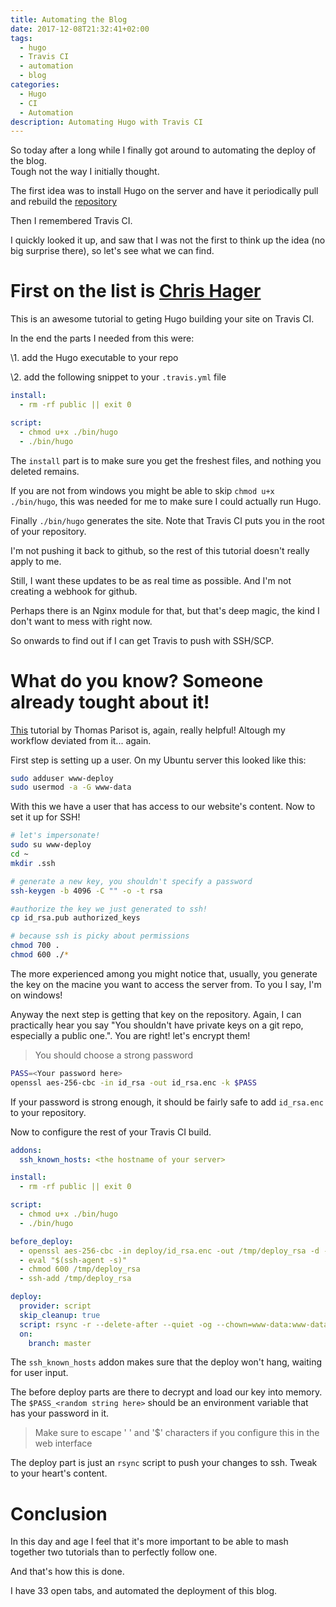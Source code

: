 ```yaml
---
title: Automating the Blog
date: 2017-12-08T21:32:41+02:00
tags:
  - hugo
  - Travis CI
  - automation
  - blog
categories:
  - Hugo
  - CI
  - Automation
description: Automating Hugo with Travis CI
---
```


So today after a long while I finally got around to automating the deploy of
the blog.  
Tough not the way I initially thought.

The first idea was to install Hugo on the server and have it periodically pull
and rebuild the [repository](https://github.com/gardient/gyulakerezsi.tech)

Then I remembered Travis CI.

I quickly looked it up, and saw that I was not the first to think up the idea
(no big surprise there), so let's see what we can find.

# First on the list is [Chris Hager](https://www.metachris.com/2017/04/continuous-deployment-hugo---travis-ci--github-pages/)

This is an awesome tutorial to geting Hugo building your site on Travis CI.

In the end the parts I needed from this were:

\1. add the Hugo executable to your repo

\2. add the following snippet to your `.travis.yml` file

``` yaml
install:
  - rm -rf public || exit 0

script:
  - chmod u+x ./bin/hugo
  - ./bin/hugo
```

The `install` part is to make sure you get the freshest files, and nothing you
deleted remains.

If you are not from windows you might be able to skip `chmod u+x ./bin/hugo`,
this was needed for me to make sure I could actually run Hugo.

Finally `./bin/hugo` generates the site. Note that Travis CI puts you in the
root of your repository.

I'm not pushing it back to github, so the rest of this tutorial doesn't really
apply to me.

Still, I want these updates to be as real time as possible. And I'm not creating
a webhook for github.

Perhaps there is an Nginx module for that, but that's deep magic, the kind I
don't want to mess with right now.

So onwards to find out if I can get Travis to push with SSH/SCP.

# What do you know? Someone already tought about it!

[This](https://oncletom.io/2016/travis-ssh-deploy/) tutorial by Thomas Parisot
is, again, really helpful! Altough my workflow deviated from it... again.

First step is setting up a user. On my Ubuntu server this looked like this:

``` bash
sudo adduser www-deploy
sudo usermod -a -G www-data
```

With this we have a user that has access to our website's content. Now to set it
up for SSH!

``` bash
# let's impersonate!
sudo su www-deploy
cd ~
mkdir .ssh

# generate a new key, you shouldn't specify a password
ssh-keygen -b 4096 -C "" -o -t rsa

#authorize the key we just generated to ssh!
cp id_rsa.pub authorized_keys

# because ssh is picky about permissions
chmod 700 .
chmod 600 ./*
```

The more experienced among you might notice that, usually, you generate the key
on the macine you want to access the server from. To you I say, I'm on windows!

Anyway the next step is getting that key on the repository. Again, I can
practically hear you say "You shouldn't have private keys on a git repo,
especially a public one.". You are right! let's encrypt them!

> You should choose a strong password

``` bash
PASS=<Your password here>
openssl aes-256-cbc -in id_rsa -out id_rsa.enc -k $PASS
```

If your password is strong enough, it should be fairly safe to add `id_rsa.enc` to your
repository.

Now to configure the rest of your Travis CI build.

``` yaml
addons:
  ssh_known_hosts: <the hostname of your server>

install:
  - rm -rf public || exit 0

script:
  - chmod u+x ./bin/hugo
  - ./bin/hugo

before_deploy:
  - openssl aes-256-cbc -in deploy/id_rsa.enc -out /tmp/deploy_rsa -d -k $PASS_<random string here>
  - eval "$(ssh-agent -s)"
  - chmod 600 /tmp/deploy_rsa
  - ssh-add /tmp/deploy_rsa

deploy:
  provider: script
  skip_cleanup: true
  script: rsync -r --delete-after --quiet -og --chown=www-data:www-data $TRAVIS_BUILD_DIR/public/* www-deploy@<the hostname of your server>:/path/to/www/root/
  on:
    branch: master
```

The `ssh_known_hosts` addon makes sure that the deploy won't hang, waiting for
user input.

The before deploy parts are there to decrypt and load our key into memory. The
`$PASS_<random string here>` should be an environment variable that has your
password in it.

> Make sure to escape ' ' and '$' characters if you configure this in the web
> interface

The deploy part is just an `rsync` script to push your changes to ssh. Tweak to
your heart's content.

# Conclusion

In this day and age I feel that it's more important to be able to mash together
two tutorials than to perfectly follow one.

And that's how this is done.

I have 33 open tabs, and automated the deployment of this blog.
